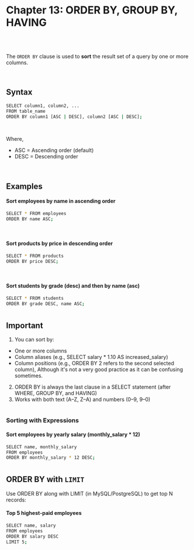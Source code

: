 #
# Chapter 13: ORDER BY, GROUP BY, HAVING

<br>
<br>

The `ORDER BY` clause is used to **sort** the result set of a query by one or more columns.

<br>

## Syntax
```bash
SELECT column1, column2, ...
FROM table_name
ORDER BY column1 [ASC | DESC], column2 [ASC | DESC];
```
<br>

Where,
- ASC = Ascending order (default)
- DESC = Descending order

<br>

## Examples
#### Sort employees by name in ascending order
```bash
SELECT * FROM employees
ORDER BY name ASC;
```
<br>

#### Sort products by price in descending order
```bash
SELECT * FROM products
ORDER BY price DESC;
```
<br>

#### Sort students by grade (desc) and then by name (asc)
```bash
SELECT * FROM students
ORDER BY grade DESC, name ASC;
```

#

## Important
1. You can sort by:
  - One or more columns
  - Column aliases (e.g., SELECT salary * 1.10 AS increased_salary)
  - Column positions (e.g., ORDER BY 2 refers to the second selected column), Although it's not a very good practice as it can be confusing sometimes.
2. ORDER BY is always the last clause in a SELECT statement (after WHERE, GROUP BY, and HAVING)
3. Works with both text (A–Z, Z–A) and numbers (0–9, 9–0)

#

### Sorting with Expressions
#### Sort employees by yearly salary (monthly_salary * 12)
```bash
SELECT name, monthly_salary
FROM employees
ORDER BY monthly_salary * 12 DESC;
```
#

## ORDER BY with `LIMIT`
Use ORDER BY along with LIMIT (in MySQL/PostgreSQL) to get top N records:
#### Top 5 highest-paid employees
```bash
SELECT name, salary
FROM employees
ORDER BY salary DESC
LIMIT 5;
```






